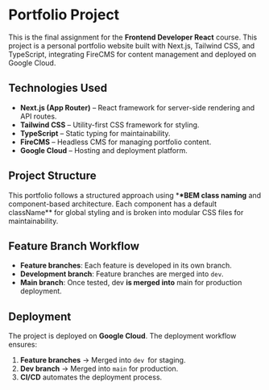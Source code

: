 # Portfolio Project

This is the final assignment for the **Frontend Developer React** course. This project is a personal portfolio website built with Next.js, Tailwind CSS, and TypeScript, integrating FireCMS for content management and deployed on Google Cloud.

## Technologies Used

- **Next.js (App Router)** – React framework for server-side rendering and API routes.
- **Tailwind CSS** – Utility-first CSS framework for styling.
- **TypeScript** – Static typing for maintainability.
- **FireCMS** – Headless CMS for managing portfolio content.
- **Google Cloud** – Hosting and deployment platform.

## Project Structure

This portfolio follows a structured approach using \***\*BEM class naming** and component-based architecture. Each component has a default className\*\* for global styling and is broken into modular CSS files for maintainability.

## Feature Branch Workflow

- **Feature branches**: Each feature is developed in its own branch.
- **Development branch**: Feature branches are merged into `dev`.
- **Main branch**: Once tested, dev **is merged into** main for production deployment.

## Deployment

The project is deployed on **Google Cloud**. The deployment workflow ensures:

1. **Feature branches** → Merged into `dev `for staging.
2. **Dev branch** → Merged into `main` for production.
3. **CI/CD** automates the deployment process.
